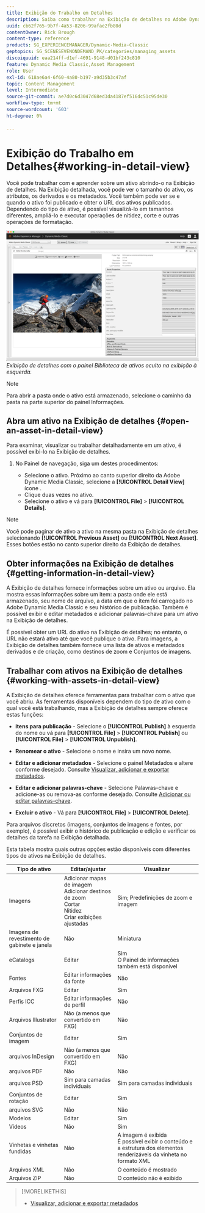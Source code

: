 ```yaml
---
title: Exibição do Trabalho em Detalhes
description: Saiba como trabalhar na Exibição de detalhes no Adobe Dynamic Media Classic.
uuid: cb62f765-9b7f-4a53-8206-99afae2fb80d
contentOwner: Rick Brough
content-type: reference
products: SG_EXPERIENCEMANAGER/Dynamic-Media-Classic
geptopics: SG_SCENESEVENONDEMAND_PK/categories/managing_assets
discoiquuid: eaa214ff-d1ef-4691-9148-d01bf243c810
feature: Dynamic Media Classic,Asset Management
role: User
exl-id: 618ae6a4-6f60-4a80-b197-a9d35b3c47af
topic: Content Management
level: Intermediate
source-git-commit: ae7d0c6d3047d68ed3da4187ef516dc51c95de30
workflow-type: tm+mt
source-wordcount: '603'
ht-degree: 0%

---
```


# Exibição do Trabalho em Detalhes{#working-in-detail-view}

Você pode trabalhar com e aprender sobre um ativo abrindo-o na Exibição de detalhes. Na Exibição detalhada, você pode ver o tamanho do ativo, os atributos, os derivados e os metadados. Você também pode ver se e quando o ativo foi publicado e obter o URL dos ativos publicados. Dependendo do tipo de ativo, é possível visualizá-lo em tamanhos diferentes, ampliá-lo e executar operações de nitidez, corte e outras operações de formatação.

<!-- 

Comment Type: remark
Last Modified By: Rick Brough (rbrough@adobe.com)
Last Modified Date: 2018-06-14T13:52:46.623-0400

<p>as_detail_view_popup.png found in Downloads on local in folder "scene7-images"</p>

 -->

![Exibição detalhada](/help/using/assets/image_0.img.png)
*Exibição de detalhes com o painel Biblioteca de ativos oculto na exibição à esquerda.*

>[!NOTE]
>
>Para abrir a pasta onde o ativo está armazenado, selecione o caminho da pasta na parte superior do painel Informações.

## Abra um ativo na Exibição de detalhes {#open-an-asset-in-detail-view}

Para examinar, visualizar ou trabalhar detalhadamente em um ativo, é possível exibi-lo na Exibição de detalhes.

1. No Painel de navegação, siga um destes procedimentos:

   * Selecione o ativo. Próximo ao canto superior direito da Adobe Dynamic Media Classic, selecione a **[!UICONTROL Detail View]** ícone .
   * Clique duas vezes no ativo.
   * Selecione o ativo e vá para **[!UICONTROL File]** > **[!UICONTROL Details]**.

>[!NOTE]
>
>Você pode paginar de ativo a ativo na mesma pasta na Exibição de detalhes selecionando **[!UICONTROL Previous Asset]** ou **[!UICONTROL Next Asset]**. Esses botões estão no canto superior direito da Exibição de detalhes.

## Obter informações na Exibição de detalhes {#getting-information-in-detail-view}

A Exibição de detalhes fornece informações sobre um ativo ou arquivo. Ela mostra essas informações sobre um item: a pasta onde ele está armazenado, seu nome de arquivo, a data em que o item foi carregado no Adobe Dynamic Media Classic e seu histórico de publicação. Também é possível exibir e editar metadados e adicionar palavras-chave para um ativo na Exibição de detalhes.

É possível obter um URL do ativo na Exibição de detalhes; no entanto, o URL não estará ativo até que você publique o ativo. Para imagens, a Exibição de detalhes também fornece uma lista de ativos e metadados derivados e de criação, como destinos de zoom e Conjuntos de imagens.

## Trabalhar com ativos na Exibição de detalhes {#working-with-assets-in-detail-view}

A Exibição de detalhes oferece ferramentas para trabalhar com o ativo que você abriu. As ferramentas disponíveis dependem do tipo de ativo com o qual você está trabalhando, mas a Exibição de detalhes sempre oferece estas funções:

* **itens para publicação** - Selecione o **[!UICONTROL Publish]** à esquerda do nome ou vá para **[!UICONTROL File]** > **[!UICONTROL Publish]** ou **[!UICONTROL File]** > **[!UICONTROL Unpublish]**.

* **Renomear o ativo** - Selecione o nome e insira um novo nome.

* **Editar e adicionar metadados** - Selecione o painel Metadados e altere conforme desejado. Consulte [Visualizar, adicionar e exportar metadados](/help/using/viewing-adding-exporting-metadata.md).

* **Editar e adicionar palavras-chave** - Selecione Palavras-chave e adicione-as ou remova-as conforme desejado. Consulte [Adicionar ou editar palavras-chave](/help/using/viewing-adding-exporting-metadata.md).

* **Excluir o ativo** - Vá para **[!UICONTROL File]** > **[!UICONTROL Delete]**.

Para arquivos discretos (imagens, conjuntos de imagens e fontes, por exemplo), é possível exibir o histórico de publicação e edição e verificar os detalhes da tarefa na Exibição detalhada.

Esta tabela mostra quais outras opções estão disponíveis com diferentes tipos de ativos na Exibição de detalhes.

| Tipo de ativo | Editar/ajustar | Visualizar |
| --- | --- | --- |
| Imagens | Adicionar mapas de imagem<br>Adicionar destinos de zoom<br>Cortar<br>Nitidez<br>Criar exibições ajustadas | Sim; Predefinições de zoom e imagem |
| Imagens de revestimento de gabinete e janela | Não | Miniatura |
| eCatalogs | Editar | Sim<br>O Painel de informações também está disponível |
| Fontes | Editar informações da fonte | Não |
| Arquivos FXG | Editar | Sim |
| Perfis ICC | Editar informações de perfil | Não |
| Arquivos Illustrator | Não (a menos que convertido em FXG) | Não |
| Conjuntos de imagem | Editar | Sim |
| arquivos InDesign | Não (a menos que convertido em FXG) | Não |
| arquivos PDF | Não | Não |
| arquivos PSD | Sim para camadas individuais | Sim para camadas individuais |
| Conjuntos de rotação | Editar | Sim |
| arquivos SVG | Não | Não |
| Modelos | Editar | Sim |
| Vídeos | Não | Sim |
| Vinhetas e vinhetas fundidas | Não | A imagem é exibida<br>É possível exibir o conteúdo e a estrutura dos elementos renderizáveis da vinheta no formato XML |
| Arquivos XML | Não | O conteúdo é mostrado |
| Arquivos ZIP | Não | O conteúdo não é exibido |

>[!MORELIKETHIS]
>
>* [Visualizar, adicionar e exportar metadados](viewing-adding-exporting-metadata.md#viewing_adding_and_exporting_metadata)
